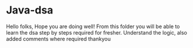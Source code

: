 # Java-dsa
Hello folks, 
Hope you are doing well!
From this folder you will be able to learn the dsa step by steps required for fresher. Understand the logic, also added comments where required
thankyou
